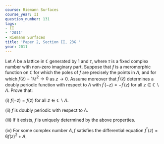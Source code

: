 ```yaml
---
course: Riemann Surfaces
course_year: II
question_number: 131
tags:
- II
- '2011'
- Riemann Surfaces
title: 'Paper 2, Section II, 23G '
year: 2011
---
```




Let $\Lambda$ be a lattice in $\mathbb{C}$ generated by 1 and $\tau$, where $\tau$ is a fixed complex number with non-zero imaginary part. Suppose that $f$ is a meromorphic function on $\mathbb{C}$ for which the poles of $f$ are precisely the points in $\Lambda$, and for which $f(z)-1 / z^{2} \rightarrow 0$ as $z \rightarrow 0$. Assume moreover that $f^{\prime}(z)$ determines a doubly periodic function with respect to $\Lambda$ with $f^{\prime}(-z)=-f^{\prime}(z)$ for all $z \in \mathbb{C} \backslash \Lambda$. Prove that:

(i) $f(-z)=f(z)$ for all $z \in \mathbb{C} \backslash \Lambda$.

(ii) $f$ is doubly periodic with respect to $\Lambda$.

(iii) If it exists, $f$ is uniquely determined by the above properties.

(iv) For some complex number $A, f$ satisfies the differential equation $f^{\prime \prime}(z)=6 f(z)^{2}+A$.